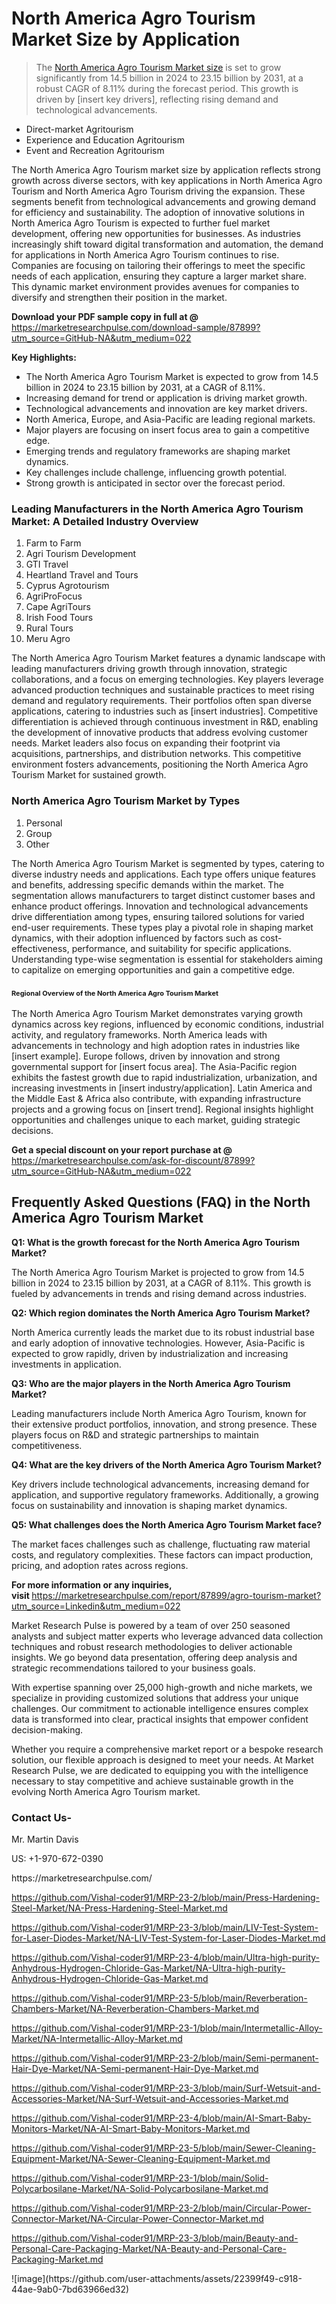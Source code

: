 <h1>North America Agro Tourism Market&nbsp;Size by Application</h1><blockquote><p>The <a href="https://marketresearchpulse.com/download-sample/87899?utm_source=GitHub-NA&amp;utm_medium=022">North America Agro Tourism Market size</a> is set to grow significantly from 14.5 billion in 2024 to 23.15 billion by 2031, at a robust CAGR of 8.11% during the forecast period. This growth is driven by [insert key drivers], reflecting rising demand and technological advancements.</p></blockquote><ul><li>Direct-market Agritourism <li> Experience and Education Agritourism <li> Event and Recreation Agritourism</li></ul><p>The North America Agro Tourism market size by application reflects strong growth across diverse sectors, with key applications in North America Agro Tourism and North America Agro Tourism driving the expansion. These segments benefit from technological advancements and growing demand for efficiency and sustainability. The adoption of innovative solutions in North America Agro Tourism is expected to further fuel market development, offering new opportunities for businesses. As industries increasingly shift toward digital transformation and automation, the demand for applications in North America Agro Tourism continues to rise. Companies are focusing on tailoring their offerings to meet the specific needs of each application, ensuring they capture a larger market share. This dynamic market environment provides avenues for companies to diversify and strengthen their position in the market.</p><p><strong>Download your PDF sample copy in full at @ </strong><a href="https://marketresearchpulse.com/download-sample/87899?utm_source=GitHub-NA&amp;utm_medium=022">https://marketresearchpulse.com/download-sample/87899?utm_source=GitHub-NA&amp;utm_medium=022</a></p><p><strong>Key Highlights: </strong></p><ul><li>The North America Agro Tourism Market is expected to grow from 14.5 billion in 2024 to 23.15 billion by 2031, at a CAGR of 8.11%.</li><li>Increasing demand for trend or application is driving market growth.</li><li>Technological advancements and innovation are key market drivers.</li><li>North America, Europe, and Asia-Pacific are leading regional markets.</li><li>Major players are focusing on insert focus area to gain a competitive edge.</li><li>Emerging trends and regulatory frameworks are shaping market dynamics.</li><li>Key challenges include challenge, influencing growth potential.</li><li>Strong growth is anticipated in sector over the forecast period.</li></ul><h3>Leading Manufacturers in the North America Agro Tourism Market: A Detailed Industry Overview</h3><ol><li>Farm to Farm</li><li>Agri Tourism Development</li><li>GTI Travel</li><li>Heartland Travel and Tours</li><li>Cyprus Agrotourism</li><li>AgriProFocus</li><li>Cape AgriTours</li><li>Irish Food Tours</li><li>Rural Tours</li><li>Meru Agro</li></ol><div class="flex max-w-full flex-col flex-grow"><div class="min-h-8 text-message flex w-full flex-col items-end gap-2 whitespace-normal break-words [.text-message+&amp;]:mt-5" dir="auto" data-message-author-role="assistant" data-message-id="fd8432e4-4910-450d-b182-61b7bfb0a01f" data-message-model-slug="gpt-4o"><div class="flex w-full flex-col gap-1 empty:hidden first:pt-[3px]"><div class="markdown prose w-full break-words dark:prose-invert light"><p>The North America Agro Tourism Market features a dynamic landscape with leading manufacturers driving growth through innovation, strategic collaborations, and a focus on emerging technologies. Key players leverage advanced production techniques and sustainable practices to meet rising demand and regulatory requirements. Their portfolios often span diverse applications, catering to industries such as [insert industries]. Competitive differentiation is achieved through continuous investment in R&amp;D, enabling the development of innovative products that address evolving customer needs. Market leaders also focus on expanding their footprint via acquisitions, partnerships, and distribution networks. This competitive environment fosters advancements, positioning the North America Agro Tourism Market for sustained growth.</p></div></div></div></div><h3>North America Agro Tourism Market by Types</h3><ol><li>Personal <li> Group <li> Other</li></ol><div class="flex max-w-full flex-col flex-grow"><div class="min-h-8 text-message flex w-full flex-col items-end gap-2 whitespace-normal break-words [.text-message+&amp;]:mt-5" dir="auto" data-message-author-role="assistant" data-message-id="084470be-0bb7-4664-bddf-5156b4f41249" data-message-model-slug="gpt-4o-mini"><div class="flex w-full flex-col gap-1 empty:hidden first:pt-[3px]"><div class="markdown prose w-full break-words dark:prose-invert light"><p>The North America Agro Tourism Market is segmented by types, catering to diverse industry needs and applications. Each type offers unique features and benefits, addressing specific demands within the market. The segmentation allows manufacturers to target distinct customer bases and enhance product offerings. Innovation and technological advancements drive differentiation among types, ensuring tailored solutions for varied end-user requirements. These types play a pivotal role in shaping market dynamics, with their adoption influenced by factors such as cost-effectiveness, performance, and suitability for specific applications. Understanding type-wise segmentation is essential for stakeholders aiming to capitalize on emerging opportunities and gain a competitive edge.</p></div></div></div></div><h3><span style="font-size: 11px;">Regional Overview of the North America Agro Tourism Market</span></h3><div class="flex max-w-full flex-col flex-grow"><div class="min-h-8 text-message flex w-full flex-col items-end gap-2 whitespace-normal break-words [.text-message+&amp;]:mt-5" dir="auto" data-message-author-role="assistant" data-message-id="e9038762-ce64-4e30-91c9-9bd413514231" data-message-model-slug="gpt-4o-mini"><div class="flex w-full flex-col gap-1 empty:hidden first:pt-[3px]"><div class="markdown prose w-full break-words dark:prose-invert light"><p>The North America Agro Tourism Market demonstrates varying growth dynamics across key regions, influenced by economic conditions, industrial activity, and regulatory frameworks. North America leads with advancements in technology and high adoption rates in industries like [insert example]. Europe follows, driven by innovation and strong governmental support for [insert focus area]. The Asia-Pacific region exhibits the fastest growth due to rapid industrialization, urbanization, and increasing investments in [insert industry/application]. Latin America and the Middle East &amp; Africa also contribute, with expanding infrastructure projects and a growing focus on [insert trend]. Regional insights highlight opportunities and challenges unique to each market, guiding strategic decisions.</p></div></div></div></div><p><strong>Get a special discount on your report purchase at @ </strong><a href="https://marketresearchpulse.com/ask-for-discount/87899?utm_source=GitHub-NA&amp;utm_medium=022">https://marketresearchpulse.com/ask-for-discount/87899?utm_source=GitHub-NA&amp;utm_medium=022</a></p><h2>Frequently Asked Questions (FAQ) in the North America Agro Tourism Market</h2><p><strong>Q1: What is the growth forecast for the North America Agro Tourism Market?</strong></p><p>The North America Agro Tourism Market is projected to grow from 14.5 billion in 2024 to 23.15 billion by 2031, at a CAGR of 8.11%. This growth is fueled by advancements in trends and rising demand across industries.</p><p><strong>Q2: Which region dominates the North America Agro Tourism Market?</strong></p><p>North America currently leads the market due to its robust industrial base and early adoption of innovative technologies. However, Asia-Pacific is expected to grow rapidly, driven by industrialization and increasing investments in application.</p><p><strong>Q3: Who are the major players in the North America Agro Tourism Market?</strong></p><p>Leading manufacturers include North America Agro Tourism, known for their extensive product portfolios, innovation, and strong presence. These players focus on R&amp;D and strategic partnerships to maintain competitiveness.</p><p><strong>Q4: What are the key drivers of the North America Agro Tourism Market?</strong></p><p>Key drivers include technological advancements, increasing demand for application, and supportive regulatory frameworks. Additionally, a growing focus on sustainability and innovation is shaping market dynamics.</p><p><strong>Q5: What challenges does the North America Agro Tourism Market face?</strong></p><p>The market faces challenges such as challenge, fluctuating raw material costs, and regulatory complexities. These factors can impact production, pricing, and adoption rates across regions.</p><p><strong>For more information or any inquiries, visit&nbsp;</strong><a href="https://marketresearchpulse.com/report/87899/agro-tourism-market?utm_source=Linkedin&utm_medium=022">https://marketresearchpulse.com/report/87899/agro-tourism-market?utm_source=Linkedin&utm_medium=022</a></p><p>Market Research Pulse is powered by a team of over 250 seasoned analysts and subject matter experts who leverage advanced data collection techniques and robust research methodologies to deliver actionable insights. We go beyond data presentation, offering deep analysis and strategic recommendations tailored to your business goals.</p><p>With expertise spanning over 25,000 high-growth and niche markets, we specialize in providing customized solutions that address your unique challenges. Our commitment to actionable intelligence ensures complex data is transformed into clear, practical insights that empower confident decision-making.</p><p>Whether you require a comprehensive market report or a bespoke research solution, our flexible approach is designed to meet your needs. At Market Research Pulse, we are dedicated to equipping you with the intelligence necessary to stay competitive and achieve sustainable growth in the evolving North America Agro Tourism market.</p><h3><strong>Contact Us-</strong></h3><p>Mr. Martin Davis</p><p>US: +1-970-672-0390</p><p>https://marketresearchpulse.com/</p><p><a href="https://github.com/Vishal-coder91/MRP-23-2/blob/main/Press-Hardening-Steel-Market/NA-Press-Hardening-Steel-Market.md">https://github.com/Vishal-coder91/MRP-23-2/blob/main/Press-Hardening-Steel-Market/NA-Press-Hardening-Steel-Market.md</a></p><p><a href="https://github.com/Vishal-coder91/MRP-23-3/blob/main/LIV-Test-System-for-Laser-Diodes-Market/NA-LIV-Test-System-for-Laser-Diodes-Market.md">https://github.com/Vishal-coder91/MRP-23-3/blob/main/LIV-Test-System-for-Laser-Diodes-Market/NA-LIV-Test-System-for-Laser-Diodes-Market.md</a></p><p><a href="https://github.com/Vishal-coder91/MRP-23-4/blob/main/Ultra-high-purity-Anhydrous-Hydrogen-Chloride-Gas-Market/NA-Ultra-high-purity-Anhydrous-Hydrogen-Chloride-Gas-Market.md">https://github.com/Vishal-coder91/MRP-23-4/blob/main/Ultra-high-purity-Anhydrous-Hydrogen-Chloride-Gas-Market/NA-Ultra-high-purity-Anhydrous-Hydrogen-Chloride-Gas-Market.md</a></p><p><a href="https://github.com/Vishal-coder91/MRP-23-5/blob/main/Reverberation-Chambers-Market/NA-Reverberation-Chambers-Market.md">https://github.com/Vishal-coder91/MRP-23-5/blob/main/Reverberation-Chambers-Market/NA-Reverberation-Chambers-Market.md</a></p><p><a href="https://github.com/Vishal-coder91/MRP-23-1/blob/main/Intermetallic-Alloy-Market/NA-Intermetallic-Alloy-Market.md">https://github.com/Vishal-coder91/MRP-23-1/blob/main/Intermetallic-Alloy-Market/NA-Intermetallic-Alloy-Market.md</a></p><p><a href="https://github.com/Vishal-coder91/MRP-23-2/blob/main/Semi-permanent-Hair-Dye-Market/NA-Semi-permanent-Hair-Dye-Market.md">https://github.com/Vishal-coder91/MRP-23-2/blob/main/Semi-permanent-Hair-Dye-Market/NA-Semi-permanent-Hair-Dye-Market.md</a></p><p><a href="https://github.com/Vishal-coder91/MRP-23-3/blob/main/Surf-Wetsuit-and-Accessories-Market/NA-Surf-Wetsuit-and-Accessories-Market.md">https://github.com/Vishal-coder91/MRP-23-3/blob/main/Surf-Wetsuit-and-Accessories-Market/NA-Surf-Wetsuit-and-Accessories-Market.md</a></p><p><a href="https://github.com/Vishal-coder91/MRP-23-4/blob/main/AI-Smart-Baby-Monitors-Market/NA-AI-Smart-Baby-Monitors-Market.md">https://github.com/Vishal-coder91/MRP-23-4/blob/main/AI-Smart-Baby-Monitors-Market/NA-AI-Smart-Baby-Monitors-Market.md</a></p><p><a href="https://github.com/Vishal-coder91/MRP-23-5/blob/main/Sewer-Cleaning-Equipment-Market/NA-Sewer-Cleaning-Equipment-Market.md">https://github.com/Vishal-coder91/MRP-23-5/blob/main/Sewer-Cleaning-Equipment-Market/NA-Sewer-Cleaning-Equipment-Market.md</a></p><p><a href="https://github.com/Vishal-coder91/MRP-23-1/blob/main/Solid-Polycarbosilane-Market/NA-Solid-Polycarbosilane-Market.md">https://github.com/Vishal-coder91/MRP-23-1/blob/main/Solid-Polycarbosilane-Market/NA-Solid-Polycarbosilane-Market.md</a></p><p><a href="https://github.com/Vishal-coder91/MRP-23-2/blob/main/Circular-Power-Connector-Market/NA-Circular-Power-Connector-Market.md">https://github.com/Vishal-coder91/MRP-23-2/blob/main/Circular-Power-Connector-Market/NA-Circular-Power-Connector-Market.md</a></p><p><a href="https://github.com/Vishal-coder91/MRP-23-3/blob/main/Beauty-and-Personal-Care-Packaging-Market/NA-Beauty-and-Personal-Care-Packaging-Market.md">https://github.com/Vishal-coder91/MRP-23-3/blob/main/Beauty-and-Personal-Care-Packaging-Market/NA-Beauty-and-Personal-Care-Packaging-Market.md</a></p>
![image](https://github.com/user-attachments/assets/22399f49-c918-44ae-9ab0-7bd63966ed32)
